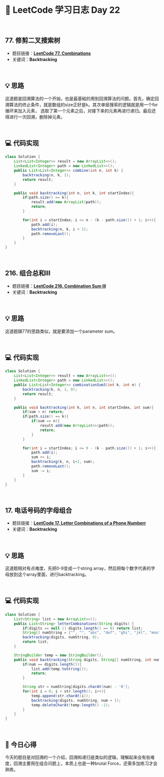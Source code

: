 # 📝 LeetCode 学习日志 Day 22

<br>

## 77. 修剪二叉搜索树
- 题目链接：[**LeetCode 77. Combinations**](https://leetcode.com/problems/combinations/)
- 关键词：**Backtracking**  

<br>

## 💡 思路
这道题是回溯算法的一个开始，也是最基础的用到回溯算法的问题。首先，确定回溯算法的终止条件，就是数组的size正好是k。其次单层搜索的逻辑就是用一个for循环来加入元素， 选取了第一个元素之后，对接下来的元素再进行递归。最后还得进行一次回溯，删除掉元素。

<br>

## 💻 代码实现
```java
class Solution {
    List<List<Integer>> result = new ArrayList<>();
    LinkedList<Integer> path = new LinkedList<>();
    public List<List<Integer>> combine(int n, int k) {
        backtracking(n, k, 1);
        return result;
    }

    public void backtracking(int n, int k, int startIndex){
        if(path.size() == k){
            result.add(new ArrayList(path));
            return;
        }

        for(int i = startIndex; i <= n - (k - path.size()) + 1; i++){
            path.add(i);
            backtracking(n, k, i + 1);
            path.removeLast();
        }
    }
}
```

<br>

## 216. 组合总和III  
- 题目链接：[**LeetCode 216. Combination Sum III**](https://leetcode.com/problems/combination-sum-iii/description/)
- 关键词：**Backtracking**

<br>

## 💡 思路
这道题跟77的思路类似，就是要添加一个parameter sum。


<br>

## 💻 代码实现
```java
class Solution {
    List<List<Integer>> result = new ArrayList<>();
    LinkedList<Integer> path = new LinkedList<>();
    public List<List<Integer>> combinationSum3(int k, int n) {
        backtracking(k, n, 1, 0);
        return result;
    }

    public void backtracking(int k, int n, int startIndex, int sum){
        if(sum > n) return;
        if(path.size() == k){
            if(sum == n){
                result.add(new ArrayList<>(path));
                return;
            }
        }

        for(int i = startIndex; i <= 9 - (k - path.size()) + 1; i++){
            path.add(i);
            sum += i;
            backtracking(k, n, i+1, sum);
            path.removeLast();
            sum -= i;
        }
    }
}
```

<br>

## 17. 电话号码的字母组合
- 题目链接：[**LeetCode 17. Letter Combinations of a Phone Numberr**](https://leetcode.com/problems/letter-combinations-of-a-phone-number/)
- 关键词：**Backtracking**

<br>

## 💡 思路
这道题相对有点难度，先把0-9变成一个string array，然后把每个数字代表的字母放到这个array里面，进行backtracking。

<br>

## 💻 代码实现
```java
class Solution {
    List<String> list = new ArrayList<>();
    public List<String> letterCombinations(String digits) {
        if(digits == null || digits.length() == 0) return list;
        String[] numString = {"", "", "abc", "def", "ghi", "jkl", "mno", "pqrs", "tuv", "wxyz"};
        backtracking(digits, numString, 0);
        return list;
    }

    StringBuilder temp = new StringBuilder();
    public void backtracking(String digits, String[] numString, int num){
        if(num == digits.length()){
            list.add(temp.toString());
            return;
        }

        String str = numString[digits.charAt(num) - '0'];
        for(int i = 0; i < str.length(); i++){
            temp.append(str.charAt(i));
            backtracking(digits, numString, num + 1);
            temp.deleteCharAt(temp.length() -1);
        }
    }
}
```

<br>

## 📝 今日心得
今天的题目是对回溯的一个介绍，回溯和递归是类似的逻辑，理解起来会有些难度，回溯主要用在组合问题上，本质上也是一种brutal Force，还需多加练习才会熟练。
